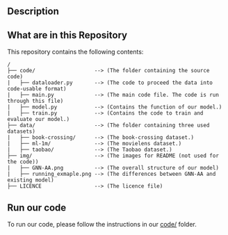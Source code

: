 ## Description

## What are in this Repository
This repository contains the following contents:

```
/
├── code/                   --> (The folder containing the source code)
|   ├── dataloader.py       --> (The code to proceed the data into code-usable format)
|   ├── main.py             --> (The main code file. The code is run through this file)
|   ├── model.py            --> (Contains the function of our model.)
|   ├── train.py            --> (Contains the code to train and evaluate our model.)
├── data/                   --> (The folder containing three used datasets)   
|   ├── book-crossing/      --> (The book-crossing dataset.)
|   ├── ml-1m/              --> (The movielens dataset.)
|   ├── taobao/             --> (The Taobao dataset.)
├── img/                    --> (The images for README (not used for the code))   
|   ├── GNN-AA.png          --> (The overall structure of our model)
|   ├── running_exmaple.png --> (The differences between GNN-AA and existing model)
├── LICENCE                 --> (The licence file)
```

## Run our code

To run our code, please follow the instructions in our [code/](code/) folder.

